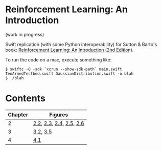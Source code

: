 # Reinforcement Learning: An Introduction

(work in progress)

Swift replication (with some Python interoperability) for Sutton & Barto's book: [Reinforcement Learning: An Introduction (2nd Edition)](http://incompleteideas.net/book/the-book-2nd.html).

To run the code on a mac, execute something like:
```
$ swiftc -O -sdk `xcrun --show-sdk-path` main.swift TenArmedTestbed.swift GaussianDistribution.swift -o blah
$ ./blah
```

# Contents

| Chapter | Figures |
| ------- | ------- |
| 2 | [2.2](ReinforcementLearning/Chapter_2/Fig_2.2.png), [2.3](ReinforcementLearning/Chapter_2/Fig_2.3.png), [2.4](ReinforcementLearning/Chapter_2/Fig_2.4.png), [2.5](ReinforcementLearning/Chapter_2/Fig_2.5.png), [2.6](ReinforcementLearning/Chapter_2/Fig_2.6.png) |
| 3 | [3.2](ReinforcementLearning/Chapter_3/Fig_3.2.png), [3.5](ReinforcementLearning/Chapter_3/Fig_3.5.png) |
| 4 | [4.1](ReinforcementLearning/Chapter_4/Fig_4.1.png) |
